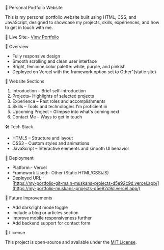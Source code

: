 💼 Personal Portfolio Website

This is my personal portfolio website built using HTML, CSS, and JavaScript, designed to showcase my projects, skills, experiences, and how to get in touch with me.

🔗 Live Site:- [View Portfolio](https://my-portfolio-muskans-projects-d5e92c9d.vercel.app/)


📌 Overview

- Fully responsive design
- Smooth scrolling and clean user interface
- Bright, feminine color palette: white, purple, and  pinkish
- Deployed on Vercel with the framework option set to Other"(static site)
  
 📁 Website Sections

1. Introduction – Brief self-introduction
2. Projects– Highlights of selected projects
3. Experience – Past roles and accomplishments
4. Skills – Tools and technologies I'm proficient in
5. Upcoming Project – Glimpse into what's coming next
6. Contact Me – Ways to get in touch


🛠 Tech Stack

- HTML5 – Structure and layout  
- CSS3 – Custom styles and animations  
- JavaScript – Interactive elements and smooth UI behavior

🚀 Deployment

- Platform:- Vercel  
- Framework Used:- Other (Static HTML/CSS/JS)
- Deployed URL:-  
  [https://my-portfolio-git-main-muskans-projects-d5e92c9d.vercel.app/](https://my-portfolio-muskans-projects-d5e92c9d.vercel.app/)


🔮 Future Improvements

- Add dark/light mode toggle  
- Include a blog or articles section  
- Improve mobile responsiveness further  
- Add backend support for contact form
  
📄 License

This project is open-source and available under the [MIT License](LICENSE).


